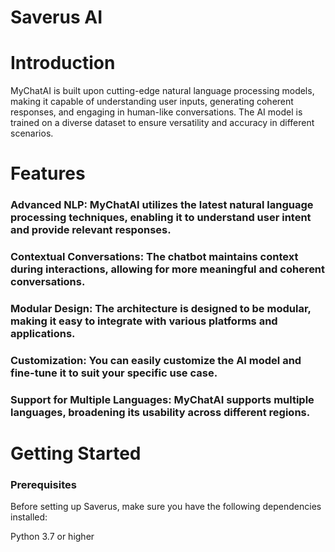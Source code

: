 # Saverus AI

# Introduction
MyChatAI is built upon cutting-edge natural language processing models, making it capable of understanding user inputs, generating coherent responses, and engaging in human-like conversations. The AI model is trained on a diverse dataset to ensure versatility and accuracy in different scenarios.

# Features
### Advanced NLP: MyChatAI utilizes the latest natural language processing techniques, enabling it to understand user intent and provide relevant responses.

### Contextual Conversations: The chatbot maintains context during interactions, allowing for more meaningful and coherent conversations.

### Modular Design: The architecture is designed to be modular, making it easy to integrate with various platforms and applications.

### Customization: You can easily customize the AI model and fine-tune it to suit your specific use case.

### Support for Multiple Languages: MyChatAI supports multiple languages, broadening its usability across different regions.

# Getting Started
### Prerequisites
Before setting up Saverus, make sure you have the following dependencies installed:

Python 3.7 or higher
